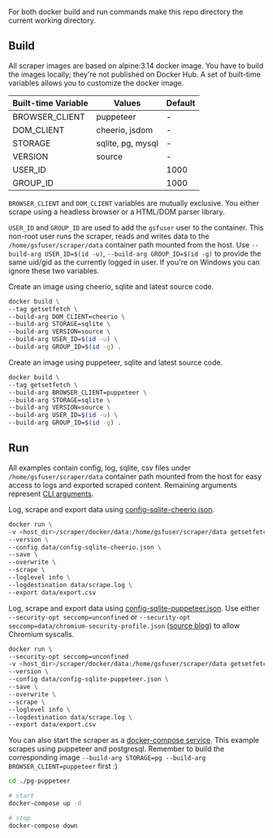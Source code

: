 For both docker build and run commands make this repo directory the current working directory.

## Build
All scraper images are based on alpine:3.14 docker image.
You have to build the images locally; they're not published on Docker Hub.
A set of built-time variables allows you to customize the docker image.

 Built-time Variable | Values | Default |
| ------- | -------| --|
| BROWSER_CLIENT | puppeteer | -
| DOM_CLIENT | cheerio, jsdom | -
| STORAGE | sqlite, pg, mysql | -
| VERSION | source | -
| USER_ID |  | 1000
| GROUP_ID |  | 1000

`BROWSER_CLIENT` and `DOM_CLIENT` variables are mutually exclusive. You either scrape using a headless browser or a HTML/DOM parser library.

`USER_ID` and `GROUP_ID` are used to add the `gsfuser` user to the container. This non-root user runs the scraper, reads and writes data to the `/home/gsfuser/scraper/data` container path mounted from the host. Use `--build-arg USER_ID=$(id -u)`, `--build-arg GROUP_ID=$(id -g)` to provide the same uid/gid as the currently logged in user. If you're on Windows you can ignore these two variables.

Create an image using cheerio, sqlite and latest source code.
```bash
docker build \
--tag getsetfetch \
--build-arg DOM_CLIENT=cheerio \
--build-arg STORAGE=sqlite \
--build-arg VERSION=source \
--build-arg USER_ID=$(id -u) \
--build-arg GROUP_ID=$(id -g) .
```

Create an image using puppeteer, sqlite and latest source code.
```bash
docker build \
--tag getsetfetch \
--build-arg BROWSER_CLIENT=puppeteer \
--build-arg STORAGE=sqlite \
--build-arg VERSION=source \
--build-arg USER_ID=$(id -u) \
--build-arg GROUP_ID=$(id -g) .
```


## Run
All examples contain config, log, sqlite, csv files under `/home/gsfuser/scraper/data` container path mounted from the host for easy access to logs and exported scraped content. Remaining arguments represent [CLI arguments](/get-set-fetch/scraper#command-line-interface).


Log, scrape and export data using [config-sqlite-cheerio.json](data/config-sqlite-cheerio.json).
```bash
docker run \
-v <host_dir>/scraper/docker/data:/home/gsfuser/scraper/data getsetfetch:latest \
--version \
--config data/config-sqlite-cheerio.json \
--save \
--overwrite \
--scrape \
--loglevel info \
--logdestination data/scrape.log \
--export data/export.csv
```

Log, scrape and export data using [config-sqlite-puppeteer.json](data/config-sqlite-puppeteer.json). Use either `--security-opt seccomp=unconfined` or `--security-opt seccomp=data/chromium-security-profile.json` ([source blog](https://blog.jessfraz.com/post/how-to-use-new-docker-seccomp-profiles/)) to allow Chromium syscalls.
```bash
docker run \
--security-opt seccomp=unconfined
-v <host_dir>/scraper/docker/data:/home/gsfuser/scraper/data getsetfetch:latest \
--version \
--config data/config-sqlite-puppeteer.json \
--save \
--overwrite \
--scrape \
--loglevel info \
--logdestination data/scrape.log \
--export data/export.csv
```

You can also start the scraper as a [docker-compose service](pg-puppeteer/docker-compose.yml). This example scrapes using puppeteer and postgresql. Remember to build the corresponding image `--build-arg STORAGE=pg --build-arg BROWSER_CLIENT=puppeteer` first :)

```bash
cd ./pg-puppeteer

# start
docker-compose up -d

# stop
docker-compose down
```
